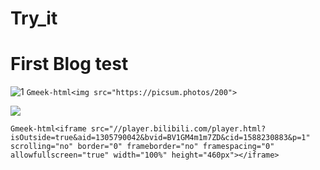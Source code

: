 # Try_it
# First Blog test

![1](https://github.com/DIO0v0/DIO0v0.github.io/assets/152008182/5843cea9-dfd8-48b4-a706-e54091114bad)
`Gmeek-html<img src="https://picsum.photos/200">`



![](https://i0.hdslb.com/bfs/article/bfe5ce3ab5de2efe167ab70db727ee523546572358945684.png)

`Gmeek-html<iframe src="//player.bilibili.com/player.html?isOutside=true&aid=1305790042&bvid=BV1GM4m1m7ZD&cid=1588230883&p=1" scrolling="no" border="0" frameborder="no" framespacing="0" allowfullscreen="true" width="100%" height="460px"></iframe>`
